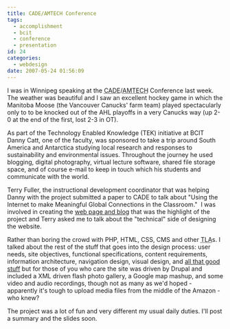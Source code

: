 ```yaml
---
title: CADE/AMTECH Conference
tags:
  - accomplishment
  - bcit
  - conference
  - presentation
id: 24
categories:
  - webdesign
date: 2007-05-24 01:56:09
---
```


I was in Winnipeg speaking at the <abbr title="Canadian Association for Distance Education">CADE</abbr>/<abbr title="Association for Media and Technology in Education in Canada">AMTECH</abbr> Conference last week.  The weather was beautiful and I saw an excellent hockey game in which the Manitoba Moose (the Vancouver Canucks' farm team) played spectacularly only to to be knocked out of the AHL playoffs in a very Canucks way (up 2-0 at the end of the first, lost 2-3 in OT).

As part of the Technology Enabled Knowledge (TEK) initiative at BCIT Danny Catt, one of the faculty, was sponsored to take a trip around South America and Antarctica studying local research and responses to sustainability and environmental issues.  Throughout the journey he used blogging, digital photography, virtual lecture software, shared file storage space, and of course e-mail to keep in touch which his students and communicate with the world.

Terry Fuller, the instructional development coordinator that was helping Danny with the project submitted a paper to CADE to talk about "Using the Internet to make Meaningful Global Connections in the Classroom."  I was involved in creating the [web page and blog](http://blogs.bcit.ca/catttrax2/) that was the highlight of the project and Terry asked me to talk about the "technical" side of designing the website.

Rather than boring the crowd with PHP, HTML, CSS, CMS and other <abbr title="three letter acronyms">TLA</abbr>s.  I talked about the rest of the stuff that goes into the design process: user needs, site objectives, functional specifications, content requirements, information architecture, navigation design, visual design, and [all that good stuff](http://www.jjg.net/elements/pdf/elements.pdf "Jesse James Garrett") but for those of you who care the site was driven by Drupal and included a XML driven flash photo gallery, a Google map mashup, and some video and audio recordings, though not as many as we'd hoped - apparently it's tough to upload media files from the middle of the Amazon - who knew?

The project was a lot of fun and very different my usual daily duties.  I'll post a summary and the slides soon.
